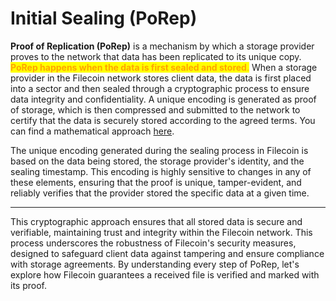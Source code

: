# Initial Sealing (PoRep)

**Proof of Replication (PoRep)** is a mechanism by which a storage provider proves to the network that data has been replicated to its unique copy. <mark style="color:orange;">**PoRep happens when the data is first sealed and stored**</mark><mark style="color:orange;">.</mark> When a storage provider in the Filecoin network stores client data, the data is first placed into a sector and then sealed through a cryptographic process to ensure data integrity and confidentiality. A unique encoding is generated as proof of storage, which is then compressed and submitted to the network to certify that the data is securely stored according to the agreed terms. You can find a mathematical approach [here](https://filecoin.io/proof-of-replication.pdf).

The unique encoding generated during the sealing process in Filecoin is based on the data being stored, the storage provider's identity, and the sealing timestamp. This encoding is highly sensitive to changes in any of these elements, ensuring that the proof is unique, tamper-evident, and reliably verifies that the provider stored the specific data at a given time.



***

This cryptographic approach ensures that all stored data is secure and verifiable, maintaining trust and integrity within the Filecoin network. This process underscores the robustness of Filecoin's security measures, designed to safeguard client data against tampering and ensure compliance with storage agreements. By understanding every step of PoRep, let's explore how Filecoin guarantees a received file is verified and marked with its proof.
